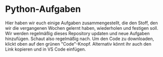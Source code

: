 # Python-Aufgaben
Hier haben wir euch einige Aufgaben zusammengestellt, die den Stoff, den wir die vergangenen Wochen gelernt haben, wiederholen und festigen soll. Wir werden regelmäßig dieses Repository updaten und neue Aufgaben hinzufügen. Schaut also regelmäßig nach. Um den Code zu downloaden, klickt oben auf den grünen "Code"-Knopf. Alternativ könnt ihr auch den Link kopieren und in VS Code einfügen.
